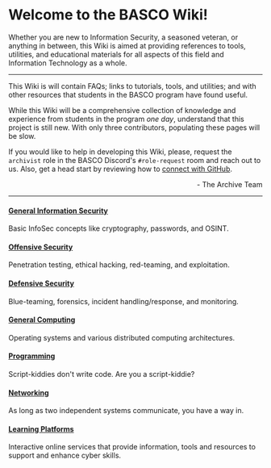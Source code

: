 # Welcome to the BASCO Wiki!

Whether you are new to Information Security, a seasoned veteran, or anything in between, this Wiki is aimed at providing references to tools, utilities, and educational materials for all aspects of this field and Information Technology as a whole.

---

This Wiki is will contain FAQs; links to tutorials, tools, and utilities; and with other resources that students in the BASCO program have found useful.

While this Wiki will be a comprehensive collection of knowledge and experience from students in the program *one day*, understand that this project is still new. With only three contributors, populating these pages will be slow.

If you would like to help in developing this Wiki, please, request the `archivist` role in the BASCO Discord's `#role-request` room and reach out to us. Also, get a head start by reviewing how to [connect with GitHub](Github-SSH-Authentication).

<div align="right">
- The Archive Team
</div>

---

#### [General Information Security](General-Information-Security#)
Basic InfoSec concepts like cryptography, passwords, and OSINT.

#### [Offensive Security](Offensive-Security#)
Penetration testing, ethical hacking, red-teaming, and exploitation.

#### [Defensive Security](Defensive-Security#)
Blue-teaming, forensics, incident handling/response, and monitoring.

#### [General Computing](General-Computing#)
Operating systems and various distributed computing architectures.

#### [Programming](Programming#)
Script-kiddies don't write code. Are you a script-kiddie?

#### [Networking](Networking#)
As long as two independent systems communicate, you have a way in.

#### [Learning Platforms](Learning-Platforms#)
Interactive online services that provide information, tools and resources to support and enhance cyber skills.
